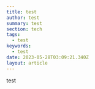 ```yaml
---
title: test
author: test
summary: test
section: tech
tags:
  - test
keywords:
  - test
date: 2023-05-28T03:09:21.340Z
layout: article
---
```

t﻿est